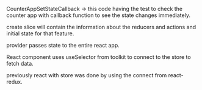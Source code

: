 CounterAppSetStateCallback -> this code having the test to check the counter app with callback function to see the state changes immediately.

create slice will contain the information about the reducers and actions and initial state for that feature.

provider passes state to the entire react app.

React component uses useSelector from toolkit to connect to the store to fetch data.

previously react with store was done by using the connect from react-redux.
